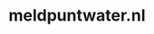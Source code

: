 ---
layout: post
title:  "meldpuntwater.nl"
internal_url:  "/dutchgov/meldpuntwater.nl.html"
categories: dutchgov
---